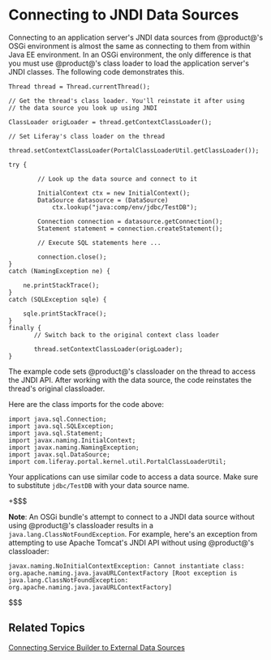 # Connecting to JNDI Data Sources [](id=connecting-to-data-sources-using-jndi)

Connecting to an application server's JNDI data sources from @product@'s OSGi
environment is almost the same as connecting to them from within Java EE
environment. In an OSGi environment, the only difference is that you must use
@product@'s class loader to load the application server's JNDI classes. The
following code demonstrates this.

    Thread thread = Thread.currentThread();

    // Get the thread's class loader. You'll reinstate it after using
    // the data source you look up using JNDI

    ClassLoader origLoader = thread.getContextClassLoader();
    
    // Set Liferay's class loader on the thread
    
    thread.setContextClassLoader(PortalClassLoaderUtil.getClassLoader());

    try {

            // Look up the data source and connect to it

            InitialContext ctx = new InitialContext();
            DataSource datasource = (DataSource)
                ctx.lookup("java:comp/env/jdbc/TestDB");

            Connection connection = datasource.getConnection();
            Statement statement = connection.createStatement();

            // Execute SQL statements here ...

            connection.close();
    }
    catch (NamingException ne) {

        ne.printStackTrace();
    }
	catch (SQLException sqle) {

		sqle.printStackTrace();
	}
    finally {
           // Switch back to the original context class loader

           thread.setContextClassLoader(origLoader);
    }

The example code sets @product@'s classloader on the thread to access the JNDI
API. After working with the data source, the code reinstates the thread's
original classloader.

Here are the class imports for the code above:

    import java.sql.Connection;
    import java.sql.SQLException;
    import java.sql.Statement;
    import javax.naming.InitialContext;
    import javax.naming.NamingException;
    import javax.sql.DataSource;
    import com.liferay.portal.kernel.util.PortalClassLoaderUtil;

Your applications can use similar code to access a data source. Make sure to
substitute `jdbc/TestDB` with your data source name. 

+$$$

**Note**: An OSGi bundle's attempt to connect to a JNDI data source without
using @product@'s classloader results in a `java.lang.ClassNotFoundException`.
For example, here's an exception from attempting to use Apache Tomcat's JNDI API
without using @product@'s classloader:

    javax.naming.NoInitialContextException: Cannot instantiate class:
    org.apache.naming.java.javaURLContextFactory [Root exception is
    java.lang.ClassNotFoundException:
    org.apache.naming.java.javaURLContextFactory]

$$$

## Related Topics [](id=related-topics)

[Connecting Service Builder to External Data Sources](/develop/tutorials/-/knowledge_base/7-0/connecting-service-builder-to-external-data-sources)
